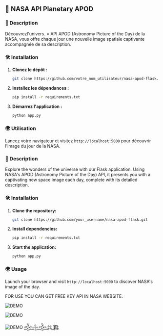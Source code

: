 ## :rocket: **NASA API Planetary APOD**

### 🌌 Description
Découvrezl'univers. = API APOD (Astronomy Picture of the Day) de la NASA, vous offre chaque jour une nouvelle image spatiale captivante accompagnée de sa description.

### 🛠 Installation
1. **Clonez le dépôt :**
   ```bash
   git clone https://github.com/votre_nom_utilisateur/nasa-apod-flask.git
   ```
2. **Installez les dépendances :**
   ```bash
   pip install -r requirements.txt
   ```
3. **Démarrez l'application :**
   ```bash
   python app.py
   ```
### 🌍 Utilisation
Lancez votre navigateur et visitez `http://localhost:5000` pour découvrir l'image du jour de la NASA.

### 🌌 Description
Explore the wonders of the universe with our Flask application. Using NASA's APOD (Astronomy Picture of the Day) API, it presents you with a captivating new space image each day, complete with its detailed description.

### 🛠 Installation
1. **Clone the repository:**
   ```bash
   git clone https://github.com/your_username/nasa-apod-flask.git
   ```
2. **Install dependencies:**
   ```bash
   pip install -r requirements.txt
   ```
3. **Start the application:**
   ```bash
   python app.py
   ```
### 🌍 Usage
Launch your browser and visit `http://localhost:5000` to discover NASA's image of the day.

FOR USE YOU CAN GET FREE KEY API IN NASA WEBSITE.

![DEMO](https://github.com/MOUGINM/project_picture/blob/main/APOD/Picture_APOD1.png)

![DEMO](https://github.com/MOUGINM/project_picture/blob/main/APOD/Picture_APOD2.png)

![DEMO](https://github.com/MOUGINM/project_picture/blob/main/APOD/Picture_APOD0.png)
[𒅒𒈔𒅒𒇫𒄆](https://open.spotify.com/intl-fr/track/6pWgRkpqVfxnj3WuIcJ7WP)
